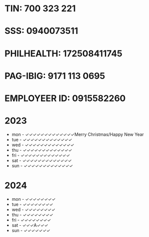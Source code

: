 # TIN: 700 323 221
# SSS: 0940073511
# PHILHEALTH: 172508411745
# PAG-IBIG: 9171 113 0695
# EMPLOYEER ID: 0915582260

# 2023
- mon     - ✓✓✓✓✓✓✓✓✓✓✓✓✓Merry Christmas/Happy New Year
- tue     - ✓✓✓✓✓✓✓✓✓✓✓✓✓
- wed     - ✓✓✓✓✓✓✓✓✓✓✓✓✓
- thu     - ✓✓✓✓✓✓✓✓✓✓✓✓✓
- fri     - ✓✓✓✓✓✓✓✓✓✓✓✓✓
- sat     - ✓✓✓✓✓✓✓✓✓✓✓✓✓
- sun     - ✓✓✓✓✓✓✓✓✓✓✓✓✓

# 2024
- mon     - ✓✓✓✓✓✓✓✓
- tue     - ✓✓✓✓✓✓✓✓
- wed     - ✓✓✓✓✓✓✓✓
- thu     - ✓✓✓✓✓✓✓✓
- fri     - ✓✓✓✓✓✓✓✓
- sat     - ✓✓✓A✓✓✓
- sun     - ✓✓✓✓✓✓✓
